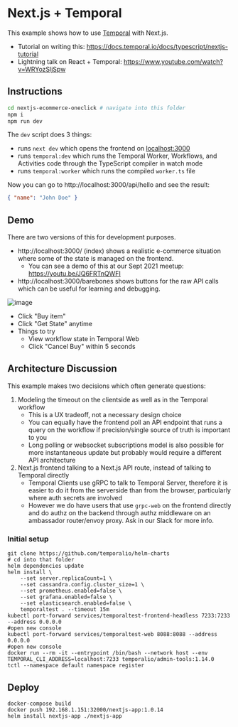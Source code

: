 # Next.js + Temporal

This example shows how to use [Temporal](https://docs.temporal.io/) with Next.js.

- Tutorial on writing this: https://docs.temporal.io/docs/typescript/nextjs-tutorial
- Lightning talk on React + Temporal: https://www.youtube.com/watch?v=WRYozSljSpw

## Instructions

```bash
cd nextjs-ecommerce-oneclick # navigate into this folder
npm i
npm run dev
```

The `dev` script does 3 things:

- runs `next dev` which opens the frontend on [localhost:3000](http://localhost:3000)
- runs `temporal:dev` which runs the Temporal Worker, Workflows, and Activities code through the TypeScript compiler in watch mode
- runs `temporal:worker` which runs the compiled `worker.ts` file

Now you can go to http://localhost:3000/api/hello and see the result:

```json
{ "name": "John Doe" }
```

## Demo

There are two versions of this for development purposes.

- http://localhost:3000/ (index) shows a realistic e-commerce situation where some of the state is managed on the frontend.
  - You can see a demo of this at our Sept 2021 meetup: https://youtu.be/JQ6FRTnQWFI
- http://localhost:3000/barebones shows buttons for the raw API calls which can be useful for learning and debugging.

![image](https://user-images.githubusercontent.com/6764957/135000553-6ac7d0b7-d2fb-4901-aee1-73251de33f67.png)

- Click "Buy item"
- Click "Get State" anytime
- Things to try
  - View workflow state in Temporal Web
  - Click "Cancel Buy" within 5 seconds

## Architecture Discussion

This example makes two decisions which often generate questions:

1. Modeling the timeout on the clientside as well as in the Temporal workflow
   - This is a UX tradeoff, not a necessary design choice
   - You can equally have the frontend poll an API endpoint that runs a query on the workflow if precision/single source of truth is important to you
   - Long polling or websocket subscriptions model is also possible for more instantaneous update but probably would require a different API architecture
2. Next.js frontend talking to a Next.js API route, instead of talking to Temporal directly
   - Temporal Clients use gRPC to talk to Temporal Server, therefore it is easier to do it from the serverside than from the browser, particularly where auth secrets are involved
   - However we do have users that use `grpc-web` on the frontend directly and do authz on the backend through authz middleware on an ambassador router/envoy proxy. Ask in our Slack for more info.

### Initial setup
```
git clone https://github.com/temporalio/helm-charts
# cd into that folder
helm dependencies update
helm install \
    --set server.replicaCount=1 \
    --set cassandra.config.cluster_size=1 \
    --set prometheus.enabled=false \
    --set grafana.enabled=false \
    --set elasticsearch.enabled=false \
    temporaltest . --timeout 15m
kubectl port-forward services/temporaltest-frontend-headless 7233:7233 --address 0.0.0.0
#open new console
kubectl port-forward services/temporaltest-web 8088:8088 --address 0.0.0.0
#open new console
docker run --rm -it --entrypoint /bin/bash --network host --env TEMPORAL_CLI_ADDRESS=localhost:7233 temporalio/admin-tools:1.14.0
tctl --namespace default namespace register
```

## Deploy
```
docker-compose build
docker push 192.168.1.151:32000/nextjs-app:1.0.14
helm install nextjs-app ./nextjs-app
```